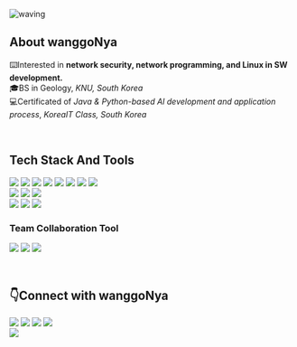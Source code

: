 <!--
<div align="center">
-->
 
![waving](https://capsule-render.vercel.app/api?type=waving&height=200&animation=twinkling&text=wanggoNya🍊&fontAlign=25&fontAlignY=40&fontSize=50&fontColor=191970&color=0:F4A500,100:F4A500)
 <!--
 ### 👋Hi there!      

I'm studying <b>Backend development</b> ✍️ using Linux OS,
<br>interested in <b>computer science and c programming </b>.<br>
<b>So I'm studying hard❕</b>
 <br>
 -->
 
## About wanggoNya
⌨️Interested in **network security, network programming, and Linux in SW development.**<br>
🎓BS in Geology, <i>KNU, South Korea</i><br>
💻Certificated of <i>Java & Python-based AI development and application process</i>, <i>KoreaIT Class, South Korea</i>

 <br>
  
## Tech Stack And Tools

 <p>
 <img src="https://img.shields.io/badge/C/C++-A8B9CC?style=flat-square&logo=C&logoColor=white"/>
 <img src="https://img.shields.io/badge/Linux-FCC624?style=flat-square&logo=Linux&logoColor=black"/>
 <img src="https://img.shields.io/badge/CentOS-262577?style=flat-square&logo=CentOS&logoColor=white"/>
 <img src="https://img.shields.io/badge/Ubuntu-E95420?style=flat-square&logo=Ubuntu&logoColor=white"/>
 <img src="https://img.shields.io/badge/Docker-2496ED?style=flat-square&logo=Docker&logoColor=white"/>
 <img src="https://img.shields.io/badge/Redis-DC382D?style=flat-square&logo=Redis&logoColor=white"/>
 <img src="https://img.shields.io/badge/Hadoop-66CCFF?style=flat-square&logo=ApacheHadoop&logoColor=black"/>
 <img src="https://img.shields.io/badge/Shell-FFD500?style=flat-square&logo=Shell&logoColor=black"/>
 
 <br>
 
 <img src="https://img.shields.io/badge/Git-F05032?style=flat-square&logo=Git&logoColor=white"/>
 <img src="https://img.shields.io/badge/GitLab-FC6D26?style=flat-square&logo=GitLab&logoColor=white"/>
 <img src="https://img.shields.io/badge/Jenkins-D24939?style=flat-square&logo=Jenkins&logoColor=white"/>

 <!-- tool 
 <img src="https://img.shields.io/badge/Vim-019733?style=flat-square&logo=Vim&logoColor=white"/>
 -->
 <br>
  
 <img src="https://img.shields.io/badge/Wireshark-1679A7?style=flat-square&logo=Wireshark&logoColor=white"/>
 <img src="https://img.shields.io/badge/secureCRT-000000?style=flat-square&logo=secureCRT&logoColor=white"/> 
 <img src="https://img.shields.io/badge/VirtualBox-183A61?style=flat-square&logo=VirtualBox&logoColor=white"/>
 
</p>

 ### Team Collaboration Tool
 
 <p>
 <img src="https://img.shields.io/badge/Redmine-B32024?style=flat-square&logo=Redmine&logoColor=white"/>
 <img src="https://img.shields.io/badge/Slack-4A154B?style=flat-square&logo=Slack&logoColor=white"/>
 <img src="https://img.shields.io/badge/Notion-000000?style=flat-square&logo=Notion&logoColor=white"/>
 </p>
 <br>
 
<!-- 
<img align='center' src="https://github-readme-stats.vercel.app/api/top-langs/?username=wanggoNya&layout=compact&&theme=gruvbox" height="165"> 
<img align='center' src="https://github-readme-stats.vercel.app/api?username=wanggoNya&theme=gruvbox" height="165">
 -->

<!--  ### Sub Tech Stack and Tools In web development
<p>
<img src="https://img.shields.io/badge/Java-007396?style=flat-square&logo=Java&logoColor=white"/>
<img src="https://img.shields.io/badge/Spring Boot-6DB33F?style=flat-square&logo=SpringBoot&logoColor=white"/>
<img src="https://img.shields.io/badge/jQuery-0769AD?style=flat-square&logo=jQuery&logoColor=white"/>
<img src="https://img.shields.io/badge/JavaScript-F7DF1E?style=flat-square&logo=Javascript&logoColor=black"/>
<img src="https://img.shields.io/badge/Thymeleaf-005F0F?style=flat-square&logo=Thymeleaf&logoColor=white"/>
<img src="https://img.shields.io/badge/MySQL-4479A1?style=flat-square&logo=MySQL&logoColor=white"/>
<img src="https://img.shields.io/badge/Oracle-F80000?style=flat-square&logo=Oracle&logoColor=white"/>
<img src="https://img.shields.io/badge/Python-3776AB?style=flat-square&logo=python&logoColor=white"/>
<img src="https://img.shields.io/badge/pandas-150458?style=flat-square&logo=pandas&logoColor=white"/>
 <br>
</p>
 ### tool
<p>
<img src="https://img.shields.io/badge/Eclipse-2C2255?style=flat-square&logo=Eclipseide&logoColor=white"/>
<img src="https://img.shields.io/badge/IntelliJ-000000?style=flat-square&logo=IntelliJIDEA&logoColor=white"/>
<img src="https://img.shields.io/badge/VScode-007ACC?style=flat-square&logo=visualstudiocode&logoColor=white"/>
<img src="https://img.shields.io/badge/Anaconda-44A833?style=flat-square&logo=Anaconda&logoColor=white"/>
<img src="https://img.shields.io/badge/Jupyter-F37626?style=flat-square&logo=Jupyter&logoColor=white"/>
<img src="https://img.shields.io/badge/Git-F05032?style=flat-square&logo=Git&logoColor=white"/>
<img src="https://img.shields.io/badge/Sourcetree-0052CC?style=flat-square&logo=Sourcetree&logoColor=white"/>
 
</p>

  <br>
   -->
## 👇Connect with wanggoNya

<p>
<a href=https://wanggonya.tistory.com/ target="_blank"><img src="https://img.shields.io/badge/Tistory-FFE4B5?style=flat-square&logo=tvtime&logoColor=black"/></a> 
<a href=https://wanggonya.github.io/ target="_blank"><img src="https://img.shields.io/badge/github.io-000000?style=flat-square&logo=github&logoColor=white"/></a> 
<a href="mailto:tndus6384@naver.com" target="_blank"><img src="https://img.shields.io/badge/EMAIL-82E0AA?style=flat-square&logo=naver&logoColor=black"/></a>
<a href="https://github.com/wanggoNya" target="_blank"><img src="https://img.shields.io/badge/GITHUB-D7DBDD?style=flat-square&logo=github&logoColor=black"/></a><br>
<a href="https://hits.seeyoufarm.com"><img src="https://hits.seeyoufarm.com/api/count/incr/badge.svg?url=https%3A%2F%2Fgithub.com%2FwanggoNya&count_bg=%23B8B4A5&title_bg=%23F8D26F&icon=github.svg&icon_color=%230C0C0C&title=Hits&edge_flat=true"/></a>
</p>
</div>
